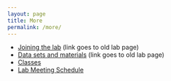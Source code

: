 ```yaml
---
layout: page
title: More
permalink: /more/
---
```


- [Joining the lab](http://wilke.openwetware.org/Positions.html) (link goes to old lab page)
- [Data sets and materials](http://wilke.openwetware.org/Materials.html) (link goes to old lab page)
- [Classes](/classes/)
- [Lab Meeting Schedule](lab_meetings.html)
